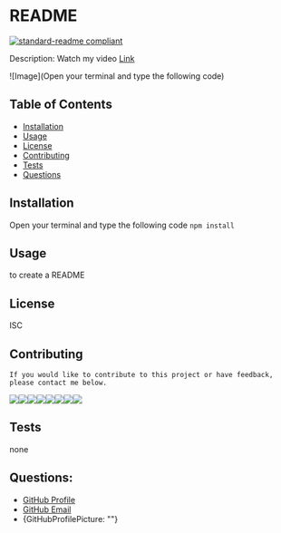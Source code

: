 

  # README
  
  [![standard-readme compliant](https://img.shields.io/badge/readme%20style-standard-brightgreen.svg?style=flat-square)](https://github.com/RichardLitt/standard-readme)

  Description: Watch my video
   [Link](https://erin-smith.github.io/README/)

  ![Image](Open your terminal and type the following code)

  ## Table of Contents
   * [Installation](#Installation)
   * [Usage](#Usage)
   * [License](#license)
   * [Contributing](#Contributing)
   * [Tests](#tests)
   * [Questions](#Questions)
    
    
  ## Installation 
  Open your terminal and type the following code
  `npm install`

  ## Usage 
  to create a README

  ## License 
  ISC

  ## Contributing 
    If you would like to contribute to this project or have feedback, please contact me below.
  [![](https://sourcerer.io/fame/erin-smith/erin-smith/README/images/0)](https://sourcerer.io/fame/erin-smith/erin-smith/README/links/0)[![](https://sourcerer.io/fame/jan-gersl/jan-gersl/README/images/1)](https://sourcerer.io/fame/jan-gersl/jan-gersl/README/links/1)[![](https://sourcerer.io/fame/reptile18/reptile18/README/images/2)](https://sourcerer.io/fame/erin-smith/erin-smith/README/links/2)[![](https://sourcerer.io/fame/erin-smith/erin-smith/README/images/3)](https://sourcerer.io/fame/erin-smith/erin-smith/README/links/3)[![](https://sourcerer.io/fame/erin-smith/erin-smith/README/images/4)](https://sourcerer.io/fame/erin-smith/erin-smith/README/links/4)[![](https://sourcerer.io/fame/erin-smith/erin-smith/README/images/5)](https://sourcerer.io/fame/erin-smith/erin-smith/README/links/5)[![](https://sourcerer.io/fame/erin-smith/erin-smith/README/images/6)](https://sourcerer.io/fame/erin-smith/erin-smith/README/links/6)[![](https://sourcerer.io/fame/erin-smith/erin-smith/README/images/7)](https://sourcerer.io/fame/erin-smith/erin-smith/README/links/7) 

  ## Tests 
  none

  ## Questions:

  * [GitHub Profile](http://github.com/erin-smith)
  * [GitHub Email](http://github.com/erin-smith)
  * {GitHubProfilePicture: ""}
